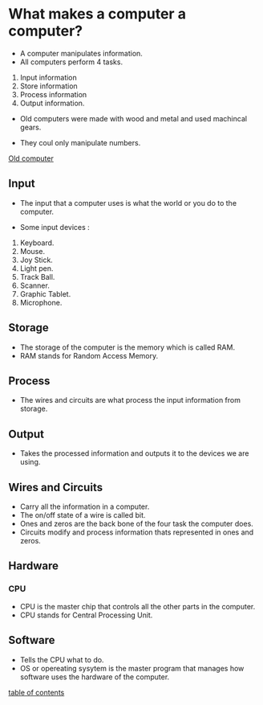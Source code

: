 # What makes a computer a computer?

- A computer manipulates information.
- All computers perform 4 tasks.
1. Input information
1. Store information
1. Process information
1. Output information.

- Old computers were made with wood and metal and used machincal gears.

- They coul only manipulate numbers.

[Old computer](https://i.ytimg.com/vi/kH8gehlirrE/maxresdefault.jpg)


## Input
- The input that a computer uses is what the world or you do to the computer. 

- Some input devices : 

1. Keyboard.
1. Mouse.
1. Joy Stick.
1. Light pen.
1. Track Ball.
1. Scanner.
1. Graphic Tablet.
1. Microphone.

## Storage

- The storage of the computer is the memory which is called RAM.
- RAM stands for Random Access Memory.

## Process

- The wires and circuits are what process the input information from storage.

## Output

- Takes the processed information and outputs it to the devices we are using. 

## Wires and Circuits

- Carry all the information in a computer.
- The on/off state of a wire is called bit.
- Ones and zeros are the back bone of the four task the computer does.
- Circuits modify and process information thats represented in ones and zeros.

## Hardware

### CPU
- CPU is the master chip that controls all the other parts in the computer.
- CPU stands for Central Processing Unit.

## Software
- Tells the CPU what to do.
- OS or opereating sysytem is the master program that manages how software uses the hardware of the computer.

[table of contents](https://samuelclark907.github.io/learning-journal/)
